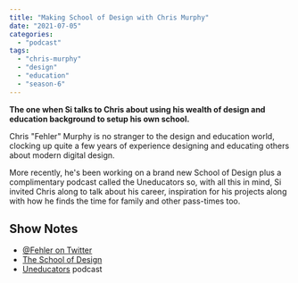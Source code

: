 ```yaml
---
title: "Making School of Design with Chris Murphy"
date: "2021-07-05"
categories: 
  - "podcast"
tags: 
  - "chris-murphy"
  - "design"
  - "education"
  - "season-6"
---
```


**The one when Si talks to Chris about using his wealth of design and education background to setup his own school.**

Chris "Fehler" Murphy is no stranger to the design and education world, clocking up quite a few years of experience designing and educating others about modern digital design.

More recently, he's been working on a brand new School of Design plus a complimentary podcast called the Uneducators so, with all this in mind, Si invited Chris along to talk about his career, inspiration for his projects along with how he finds the time for family and other pass-times too.

## Show Notes

- [@Fehler on Twitter](https://twitter.com/fehler)
- [The School of Design](http://theschoolofdesign.com/)
- [Uneducators](https://podcasts.apple.com/gb/podcast/uneducators-org/id1523111981) podcast
